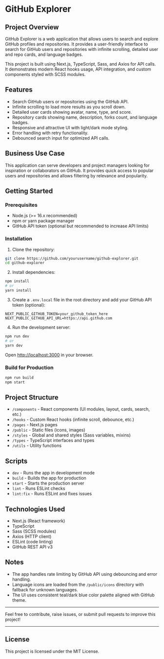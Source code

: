 # GitHub Explorer

## Project Overview

GitHub Explorer is a web application that allows users to search and explore GitHub profiles and repositories. It provides a user-friendly interface to search for GitHub users and repositories with infinite scrolling, detailed user and repo cards, and language badges.

This project is built using Next.js, TypeScript, Sass, and Axios for API calls. It demonstrates modern React hooks usage, API integration, and custom components styled with SCSS modules.

## Features

- Search GitHub users or repositories using the GitHub API.
- Infinite scrolling to load more results as you scroll down.
- Detailed user cards showing avatar, name, type, and score.
- Repository cards showing name, description, forks count, and language badges.
- Responsive and attractive UI with light/dark mode styling.
- Error handling with retry functionality.
- Debounced search input for optimized API calls.

## Business Use Case

This application can serve developers and project managers looking for inspiration or collaborators on GitHub. It provides quick access to popular users and repositories and allows filtering by relevance and popularity.

## Getting Started

### Prerequisites

- Node.js (>= 16.x recommended)
- npm or yarn package manager
- GitHub API token (optional but recommended to increase API limits)

### Installation

1. Clone the repository:

```bash
git clone https://github.com/yourusername/github-explorer.git
cd github-explorer
```

2. Install dependencies:

```bash
npm install
# or
yarn install
```

3. Create a `.env.local` file in the root directory and add your GitHub API token (optional):

```
NEXT_PUBLIC_GITHUB_TOKEN=your_github_token_here
NEXT_PUBLIC_GITHUB_API_URL=https://api.github.com
```

4. Run the development server:

```bash
npm run dev
# or
yarn dev
```

Open [http://localhost:3000](http://localhost:3000) in your browser.

### Build for Production

```bash
npm run build
npm start
```

## Project Structure

- `/components` - React components (UI modules, layout, cards, search, etc.)
- `/hooks` - Custom React hooks (infinite scroll, debounce, etc.)
- `/pages` - Next.js pages
- `/public` - Static files (icons, images)
- `/styles` - Global and shared styles (Sass variables, mixins)
- `/types` - TypeScript interfaces and types
- `/utils` - Utility functions

## Scripts

- `dev` - Runs the app in development mode
- `build` - Builds the app for production
- `start` - Starts the production server
- `lint` - Runs ESLint checks
- `lint:fix` - Runs ESLint and fixes issues

## Technologies Used

- Next.js (React framework)
- TypeScript
- Sass (SCSS modules)
- Axios (HTTP client)
- ESLint (code linting)
- GitHub REST API v3

## Notes

- The app handles rate limiting by GitHub API using debouncing and error handling.
- Language icons are loaded from the `/public/icons` directory with fallback for unknown languages.
- The UI uses consistent teal/dark blue color palette aligned with GitHub theme.

---

Feel free to contribute, raise issues, or submit pull requests to improve this project!

---

## License

This project is licensed under the MIT License.
